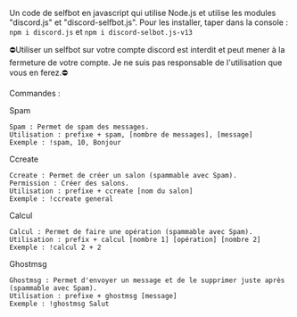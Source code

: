 Un code de selfbot en javascript qui
utilise Node.js et
utilise les modules "discord.js" et "discord-selfbot.js".
Pour les installer, taper dans la console :
``npm i discord.js``
et
``npm i discord-selbot.js-v13``

⛔Utiliser un selfbot sur votre compte discord est interdit et peut mener à la fermeture de votre compte. Je ne suis pas responsable de l'utilisation que vous en ferez.⛔

Commandes :

  Spam
  
    Spam : Permet de spam des messages.
    Utilisation : prefixe + spam, [nombre de messages], [message]
    Exemple : !spam, 10, Bonjour
    
    
  Ccreate
    
    Ccreate : Permet de créer un salon (spammable avec Spam).
    Permission : Créer des salons.
    Utilisation : prefixe + ccreate [nom du salon]
    Exemple : !ccreate general
    
    
  Calcul
    
    Calcul : Permet de faire une opération (spammable avec Spam).
    Utilisation : prefix + calcul [nombre 1] [opération] [nombre 2]
    Exemple : !calcul 2 + 2
    
    
  Ghostmsg
    
    Ghostmsg : Permet d'envoyer un message et de le supprimer juste après (spammable avec Spam).
    Utilisation : prefixe + ghostmsg [message]
    Exemple : !ghostmsg Salut
